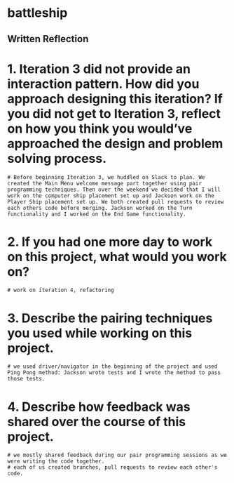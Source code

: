 # battleship

## Written Reflection

# 1. Iteration 3 did not provide an interaction pattern. How did you approach designing this iteration? If you did not get to Iteration 3, reflect on how you think you would’ve approached the design and problem solving process.
    # Before beginning Iteration 3, we huddled on Slack to plan. We created the Main Menu welcome message part together using pair programming techniques. Then over the weekend we decided that I will work on the computer ship placement set up and Jackson work on the Player Ship placement set up. We both created pull requests to review each others code before merging. Jackson worked on the Turn functionality and I worked on the End Game functionality.
# 2. If you had one more day to work on this project, what would you work on?
    # work on iteration 4, refactoring
# 3. Describe the pairing techniques you used while working on this project.
    # we used driver/navigator in the beginning of the project and used Ping Pong method: Jackson wrote tests and I wrote the method to pass those tests.
# 4. Describe how feedback was shared over the course of this project.
    # we mostly shared feedback during our pair programming sessions as we were writing the code together.
    # each of us created branches, pull requests to review each other's code.